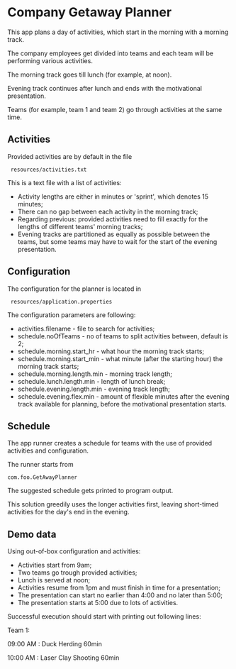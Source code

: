 # Company Getaway Planner

This app plans a day of activities, which start in the morning with a morning track.

The company employees get divided into teams and each team will be performing various activities.

The morning track goes till lunch (for example, at noon).

Evening track continues after lunch and ends with the motivational presentation.

Teams (for example, team 1 and team 2) go through activities at the same time.

## Activities

Provided activities are by default in the file 

     resources/activities.txt


This is a text file with a list of activities:
* Activity lengths are either in minutes or 'sprint', which denotes 15 minutes;
* There can no gap between each activity in the morning track;
* Regarding previous: provided activities need to fill exactly for the lengths of different teams' morning tracks;
* Evening tracks are partitioned as equally as possible between the teams, but some teams may have to wait for the start of the evening presentation. 

## Configuration

The configuration for the planner is located in 

     resources/application.properties

The configuration parameters are following:
* activities.filename - file to search for activities;
* schedule.noOfTeams - no of teams to split activities between, default is 2;
* schedule.morning.start_hr - what hour the morning track starts;
* schedule.morning.start_min - what minute (after the starting hour) the morning track starts;
* schedule.morning.length.min - morning track length;
* schedule.lunch.length.min - length of lunch break;
* schedule.evening.length.min - evening track length;
* schedule.evening.flex.min - amount of flexible minutes after the evening track available for planning, before the motivational presentation starts.

## Schedule

The app runner creates a schedule for teams with the use of provided activities and configuration.

The runner starts from

    com.foo.GetAwayPlanner

The suggested schedule gets printed to program output.

This solution greedily uses the longer activities first, leaving short-timed activities for the day's end in the evening.

## Demo data

Using out-of-box configuration and activities:
* Activities start from 9am;
* Two teams go trough provided activities;
* Lunch is served at noon;
* Activities resume from 1pm and must finish in time for a presentation;
* The presentation can start no earlier than 4:00 and no later than 5:00;
* The presentation starts at 5:00 due to lots of activities.

Successful execution should start with printing out following lines:

Team 1:

09:00 AM : Duck Herding 60min

10:00 AM : Laser Clay Shooting 60min